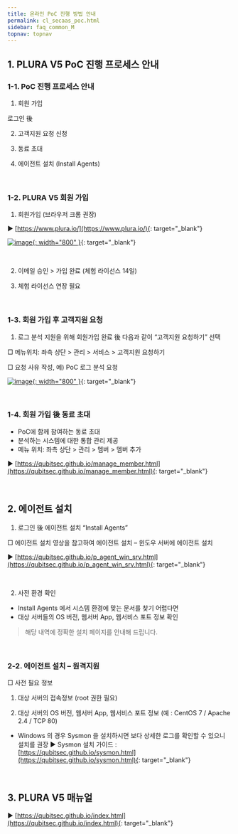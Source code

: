 ```yaml
---
title: 온라인 PoC 진행 방법 안내
permalink: cl_secaas_poc.html
sidebar: faq_common_M
topnav: topnav
---
```


## 1. PLURA V5 PoC 진행 프로세스 안내

### 1-1. PoC 진행 프로세스 안내

1)  회원 가입

로그인 後

2) 고객지원 요청 신청

3) 동료 초대

4) 에이전트 설치 (Install Agents)

 <br />

### 1-2. PLURA V5 회원 가입

1)  회원가입 (브라우저 크롬 권장)

▶ [https://www.plura.io/](https://www.plura.io/){: target="_blank"}

[![image](/docs/images/Additianal/cloud/1.png){: width="800" }](/docs/images/Additianal/cloud/1.png){: target="_blank"}

<br />

2) 이메일 승인 > 가입 완료 (체험 라이선스 14일)

3) 체험 라이선스 연장 필요

<br />

### 1-3. 회원 가입 후 고객지원 요청

1) 로그 분석 지원을 위해 회원가입 완료 後 다음과 같이 “고객지원 요청하기” 선택

□ 메뉴위치: 좌측 상단 > 관리 > 서비스 > 고객지원 요청하기

□ 요청 사유 작성, 예) PoC 로그 분석 요청

[![image](/docs/images/Additianal/cloud/2.png){: width="800" }](/docs/images/Additianal/cloud/2.png){: target="_blank"}

<br />

### 1-4. 회원 가입 後 동료 초대
- PoC에 함께 참여하는 동료 초대
- 분석하는 시스템에 대한 통합 관리 제공
- 메뉴 위치: 좌측 상단 > 관리 > 멤버 > 멤버 추가

▶ [https://qubitsec.github.io/manage_member.html](https://qubitsec.github.io/manage_member.html){: target="_blank"}

<br />

## 2. 에이전트 설치

1) 로그인 後 에이전트 설치 “Install Agents”

□ 에이전트 설치 영상을 참고하여 에이전트 설치 – 윈도우 서버에 에이전트 설치

▶ [https://qubitsec.github.io/p_agent_win_srv.html](https://qubitsec.github.io/p_agent_win_srv.html){: target="_blank"}

<br />

2) 사전 환경 확인
- Install Agents 에서 시스템 환경에 맞는 문서를 찾기 어렵다면
- 대상 서버들의 OS 버전, 웹서버 App, 웹서비스 포트 정보 확인
> 해당 내역에 정확한 설치 페이지를 안내해 드립니다.

<br />

### 2-2. 에이전트 설치 – 원격지원

□ 사전 필요 정보

1) 대상 서버의 접속정보 (root 권한 필요)

2) 대상 서버의 OS 버전, 웹서버 App, 웹서비스 포트 정보 (예 : CentOS 7 / Apache 2.4 / TCP 80)

* Windows 의 경우 Sysmon 을 설치하시면 보다 상세한 로그를 확인할 수 있으니 설치를 권장
▶ Sysmon 설치 가이드 : [https://qubitsec.github.io/sysmon.html](https://qubitsec.github.io/sysmon.html){: target="_blank"}

<br />
 
## 3. PLURA V5 매뉴얼
▶ [https://qubitsec.github.io/index.html](https://qubitsec.github.io/index.html){: target="_blank"}
